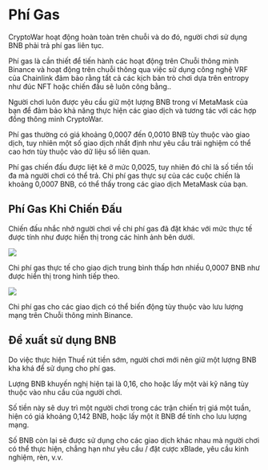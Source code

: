 # Phí Gas

CryptoWar hoạt động hoàn toàn trên chuỗi và do đó, người chơi sử dụng BNB phải trả phí gas liên tục.

Phí gas là cần thiết để tiến hành các hoạt động trên Chuỗi thông minh Binance và hoạt động trên chuỗi thông qua việc sử dụng công nghệ VRF của Chainlink đảm bảo rằng tất cả các kịch bản trò chơi dựa trên entropy như đúc NFT hoặc chiến đấu sẽ luôn công bằng..

Người chơi luôn được yêu cầu giữ một lượng BNB trong ví MetaMask của bạn để đảm bảo khả năng thực hiện các giao dịch và tương tác với các hợp đồng thông minh CryptoWar.

Phí gas thường có giá khoảng 0,0007 đến 0,0010 BNB tùy thuộc vào giao dịch, tuy nhiên một số giao dịch nhất định như yêu cầu trải nghiệm có thể cao hơn tùy thuộc vào dữ liệu số liên quan.

Phí gas chiến đấu được liệt kê ở mức 0,0025, tuy nhiên đó chỉ là số tiền tối đa mà người chơi có thể trả. Chi phí gas thực sự của các cuộc chiến là khoảng 0,0007 BNB, có thể thấy trong các giao dịch MetaMask của bạn.

## Phí Gas Khi Chiến Đấu

Chiến đấu nhắc nhở người chơi về chi phí gas đã đặt khác với mức thực tế được tính như được hiển thị trong các hình ảnh bên dưới.

![](https://github.com/ElasticBTC-XBT/CryptoWar-Wiki/tree/534c0aa13bb170622866cfb21d20deb8b8953046/.gitbook/assets/sample-fight-gas-fee.png)

Chi phí gas thực tế cho giao dịch trung bình thấp hơn nhiều 0,0007 BNB như được hiển thị trong hình tiếp theo.

![](https://github.com/ElasticBTC-XBT/CryptoWar-Wiki/tree/534c0aa13bb170622866cfb21d20deb8b8953046/.gitbook/assets/actual-fight-gas-fee.png)

Chi phí gas cho các giao dịch có thể biến động tùy thuộc vào lưu lượng mạng trên Chuỗi thông minh Binance.

## Đề xuất sử dụng BNB

Do việc thực hiện Thuế rút tiền sớm, người chơi mới nên giữ một lượng BNB kha khá để sử dụng cho phí gas.

Lượng BNB khuyến nghị hiện tại là 0,16, cho hoặc lấy một vài kỹ năng tùy thuộc vào nhu cầu của người chơi.

Số tiền này sẽ duy trì một người chơi trong các trận chiến trị giá một tuần, hiện có giá khoảng 0,142 BNB, hoặc lấy một ít BNB để tính cho lưu lượng mạng.

Số BNB còn lại sẽ được sử dụng cho các giao dịch khác nhau mà người chơi có thể thực hiện, chẳng hạn như yêu cầu / đặt cược xBlade, yêu cầu kinh nghiệm, rèn, v.v.
